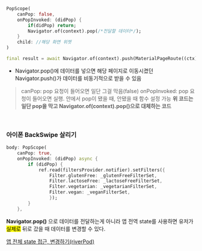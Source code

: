 ```dart
PopScope(
	canPop: false,
	onPopInvoked: (didPop) {
		if(didPop) return;
		Navigator.of(context).pop(/*전달할 데이터*/);
	}
	child: //해당 화면 위젯
)
```

```dart
final result = await Navigator.of(context).push(MaterialPageRoute((ctx) => /*변경할 페이지*/))
```

- Navigator.pop()에 데이터를 넣으면 해당 페이지로 이동시켰던 Navigator.push()가 데이터를 비동기적으로 받을 수 있음

>canPop: pop 요청이 들어오면 일단 그걸 막음(false)
>onPopInvoked: pop 요청이 들어오면 실행. 안에서 pop이 됐을 때, 안됐을 때 함수 설정 가능
**위 코드는 일단 pop을 막고 Navigator.of(context).pop()으로 대체하는 코드**

<br>

### 아이폰 BackSwipe 살리기
```dart
body: PopScope(
	canPop: true,
	onPopInvoked: (didPop) async {
		if (didPop) {
			ref.read(filtersProvider.notifier).setFilters({
				Filter.glutenFree: _glutenFreeFilterSet,
				Filter.lactoseFree: _lactoseFreeFilterSet,
				Filter.vegetarian: _vegetarianFilterSet,
				Filter.vegan: _veganFilterSet,
				});
		}
	},
```
**Navigator.pop()** 으로 데이터를 전달하는게 아니라 앱 전역 state를 사용하면 유저가 <mark>실제로</mark> 뒤로 갔을 때 데이터를 변경할 수 있다.

[앱 전체 state 접근, 변경하기(riverPod)](/Flutter/외부%20라이브러리/앱%20전체%20state%20접근,%20변경하기(riverPod).md)